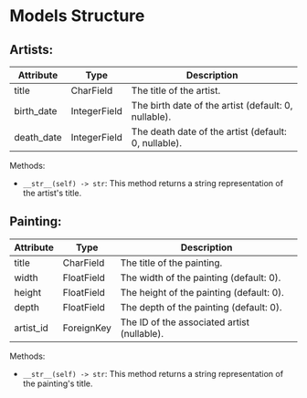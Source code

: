 # Models Structure

## Artists:

| Attribute | Type | Description |
| -------- | -------- | -------- |
| title   | CharField   | The title of the artist.   |
| birth_date   | IntegerField   | The birth date of the artist (default: 0, nullable).  |
| death_date   | IntegerField   | The death date of the artist (default: 0, nullable).  |

Methods:

- `__str__(self) -> str`: This method returns a string representation of the artist's title.

## Painting:

| Attribute | Type | Description |
| -------- | -------- | -------- |
| title   | CharField   | The title of the painting.   |
| width   | FloatField   | The width of the painting (default: 0).  |
| height   | FloatField   | The height of the painting (default: 0).  |
| depth   | FloatField   | The depth of the painting (default: 0).  |
| artist_id   | ForeignKey   | The ID of the associated artist (nullable).  |

Methods:

- `__str__(self) -> str`: This method returns a string representation of the painting's title.
